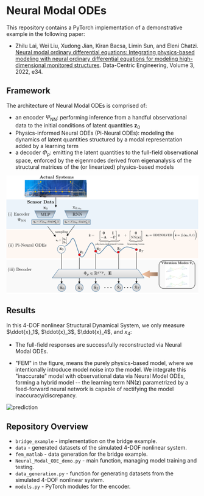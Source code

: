 # Neural Modal ODEs

This repository contains a PyTorch implementation of a demonstrative example in the following paper:

* Zhilu Lai, Wei Liu, Xudong Jian, Kiran Bacsa, Limin Sun, and Eleni Chatzi. [Neural modal ordinary differential equations: Integrating physics-based modeling with neural ordinary differential equations for modeling high-dimensional monitored structures](https://doi.org/10.1017/dce.2022.35). Data-Centric Engineering, Volume 3, 2022, e34.

## Framework

The architecture of Neural Modal ODEs is comprised of:

* an encoder $\Psi_{\text{NN}}$: performing inference from a handful observational data to the initial conditions of latent quantities $\textbf{z}_0$
* Physics-informed Neural ODEs (Pi-Neural ODEs): modeling the dynamics of latent quantities structured by a modal representation added by a learning term
* a decoder $\Phi_p$: emitting the latent quantities to the full-field observational space, enforced by the eigenmodes derived from eigenanalysis of the structural matrices of the (or linearized) physics-based models

![Graphical abstract of the framework](framework.png)


## Results

In this 4-DOF nonlinear Structural Dynamical System, we only measure $\ddot{x}_1$, $\ddot{x}_3$, $\ddot{x}_4$, and $x_4$: 

* The full-field responses are successfully reconstructed via Neural Modal ODEs. 

* "FEM" in the figure, means the purely physics-based model, where we intentionally introduce model noise into the model. We integrate this "inaccurate" model with observational data via Neural Model ODEs, forming a hybrid model -- the learning term $\text{NN}(\textbf{z})$ parametrized by a feed-forward neural network is capable of rectifying the model inaccuracy/discrepancy.    

![prediction](fig/kn_0.5.png)
     

## Repository Overview
* `bridge_example` - implementation on the bridge example.
* `data` - generated datasets of the simulated 4-DOF nonlinear system.
* `fem_matlab` - data generation for the bridge example.
* `Neural_Modal_ODE_demo.py` - main function, managing model training and testing.
* `data_generation.py` - function for generating datasets from the simulated 4-DOF nonlinear system.
* `models.py` - PyTorch modules for the encoder.


